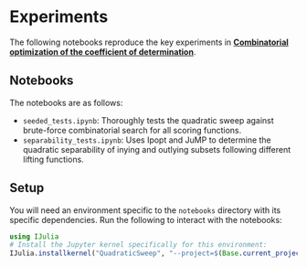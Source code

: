 # Experiments
The following notebooks reproduce the key experiments in [**Combinatorial optimization of the coefficient of determination**](https://arxiv.org/abs/2410.09316).
## Notebooks
The notebooks are as follows:
- `seeded_tests.ipynb`: Thoroughly tests the quadratic sweep against brute-force combinatorial search for all scoring functions.
- `separability_tests.ipynb`: Uses Ipopt and JuMP to determine the quadratic separability of inying and outlying subsets following different lifting functions.
## Setup
You will need an environment specific to the `notebooks` directory with its specific dependencies. Run the following to interact with the notebooks:
```julia
using IJulia
# Install the Jupyter kernel specifically for this environment:
IJulia.installkernel("QuadraticSweep", "--project=$(Base.current_project())")
```